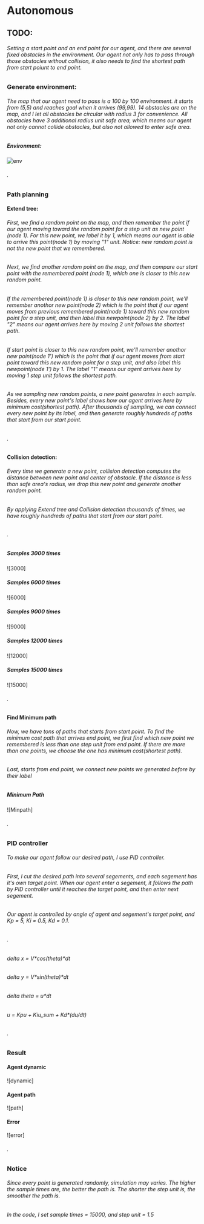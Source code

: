 # Autonomous 
## TODO:
###### Setting a start point and an end point for our agent, and there are several fixed obstacles in the environment. Our agent not only has to pass through those obstacles without collision, it also needs to find the shortest path from start poiunt to end point. 
### Generate environment:
###### The map that our agent need to pass is a 100 by 100 environment. it starts from (5,5) and reaches goal when it arrives (99,99). 14 obstacles are on the map, and I let all obstacles be circular with radius 3 for convenience. All obstacles have 3 additional radius unit safe area, which means our agent not only cannot collide obstacles, but also not allowed to enter safe area.
##### Environment:
![env](https://github.com/ArthurShih/Autonomous_agent_python/blob/main/figure/Environment.png)
###### .
### Path planning
#### Extend tree:
###### First, we find a random point on the map, and then remember the point if our agent moving toward the random point for a step unit as new point (node 1). For this new point, we label it by 1, which means our agent is able to arrive this point(node 1) by moving "1" unit. Notice: new random point is not the new point that we remembered.
###### Next, we find another random point on the map, and then compare our start point with the remembered point (node 1), which one is closer to this new random point. 
###### If the remembered point(node 1) is closer to this new random point, we'll remember anothor new point(node 2) which is the point that if our agent moves from previous remembered point(node 1) toward this new random point for a step unit, and then label this newpoint(node 2) by 2. The label "2" means our agent arrives here by moving 2 unit follows the shortest path. 
###### If start point is closer to this new random point, we'll remember anothor new point(node 1') which is the point that if our agent moves from start point toward this new random point for a step unit, and also label this newpoint(node 1') by 1. The label "1" means our agent arrives here by moving 1 step unit follows the shortest path.
###### As we sampling new random points, a new point generates in each sample. Besides, every new point's label shows how our agent arrives here by minimum cost(shortest path). After thousands of sampling, we can connect every new point by its label, and then generate roughly hundreds of paths that start from our start point. 
###### .
#### Collision detection:
###### Every time we generate a new point, collision detection computes the distance between new point and center of obstacle. If the distance is less than safe area's radius, we drop this new point and generate another random point.
###### By applying Extend tree and Collision detection thousands of times, we have roughly hundreds of paths that start from our start point.
###### .
##### Samples 3000 times
![3000]
##### Samples 6000 times
![6000]
##### Samples 9000 times
![9000]
##### Samples 12000 times
![12000]
##### Samples 15000 times
![15000]
###### .
#### Find Minimum path
###### Now, we have tons of paths that starts from start point. To find the minimum cost path that arrives end point, we first find which new point we remembered is less than one step unit from end point. If there are more than one points, we choose the one has minimum cost(shortest path).
###### Last, starts from end point, we connect new points we generated before by their label
##### Minimum Path
![Minpath]
###### .
### PID controller
###### To make our agent follow our desired path, I use PID controller. 
###### First, I cut the desired path into several segements, and each segement has it's own target point. When our agent enter a segement, it follows the path by PID controller until it reaches the target point, and then enter next segement.
###### Our agent is controlled by angle of agent and segement's target point, and Kp = 5, Ki = 0.5, Kd = 0.1.
###### .
###### delta x = V*cos(theta)*dt
###### delta y = V*sin(theta)*dt
###### delta theta = u*dt
###### u = Kp*u + Ki*u_sum + Kd*(du/dt)
###### .
### Result
#### Agent dynamic
![dynamic]
#### Agent path
![path]
#### Error
![error]
###### .
### Notice
###### Since every point is generated randomly, simulation may varies. The higher the sample times are, the better the path is. The shorter the step unit is, the smoother the path is.
###### In the code, I set sample times = 15000, and step unit = 1.5 
